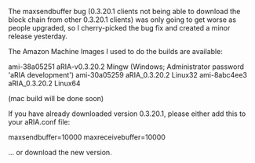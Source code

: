 The maxsendbuffer bug (0.3.20.1 clients not being able to download the block chain from other 0.3.20.1 clients) was only going to get
worse as people upgraded, so I cherry-picked the bug fix and created a minor release yesterday.

The Amazon Machine Images I used to do the builds are available:

  ami-38a05251   aRIA-v0.3.20.2 Mingw    (Windows; Administrator password 'aRIA development')
  ami-30a05259   aRIA_0.3.20.2 Linux32
  ami-8abc4ee3   aRIA_0.3.20.2 Linux64

(mac build will be done soon)

If you have already downloaded version 0.3.20.1, please either add this to your aRIA.conf file:

  maxsendbuffer=10000
  maxreceivebuffer=10000

... or download the new version.
